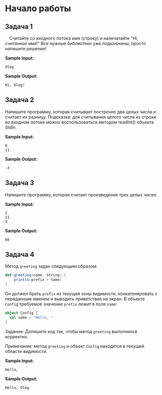 # Начало работы

## Задача 1
 Считайте со входного потока имя (строку) и напечатайте "Hi, *считанное имя*!" Все нужные библиотеки уже подключены, просто напишите решение!

**Sample Input:**
```
Oleg
```
**Sample Output:**
```
Hi, Oleg!
```

## Задача 2
Напишите программу, которая считывает построчно два целых числа и считает их разницу.
Подсказка: для считывания целого числа из строки во входном потоке можно воспользоваться методом readInt() объекта StdIn.

**Sample Input:**
```
8
11
```
**Sample Output:**
```
-3
```
## Задача 3
Напишите программу, которая считает произведение трех целых чисел.

**Sample Input:**
```
2
11
3
```
**Sample Output:**
```
66
```

## Задача 4
Метод `greeting` задан следующим образом:

```scala
def greeting(name: String) {
    println(prefix + name)
}
```

Он должен брать `prefix` из текущей зоны видимости, конкатенировать с переданным именем и выводить приветствие на экран. В объекте `Config` требуемое значение `prefix` лежит в поле `name`:
 
```scala
object Config {
  val name = "Hello, "
}
```
Задание: Допишите код так, чтобы метод `greeting` выполнился корректно.

Примечание: метод `greeting` и объект `Config` находятся в текущей области видимости.


**Sample Input:**
```
Hello,
```
**Sample Output:**
```
Hello, Oleg
```